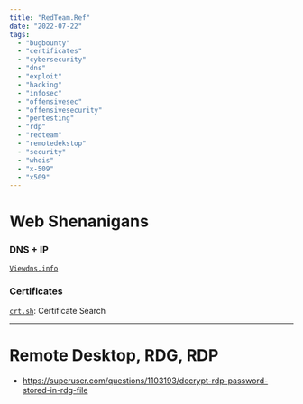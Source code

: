 ```yaml
---
title: "RedTeam.Ref"
date: "2022-07-22"
tags: 
  - "bugbounty"
  - "certificates"
  - "cybersecurity"
  - "dns"
  - "exploit"
  - "hacking"
  - "infosec"
  - "offensivesec"
  - "offensivesecurity"
  - "pentesting"
  - "rdp"
  - "redteam"
  - "remotedekstop"
  - "security"
  - "whois"
  - "x-509"
  - "x509"
---
```


# Web Shenanigans

### DNS + IP

[`Viewdns.info`](https://viewdns.info/)

### Certificates

[`crt.sh`](https://crt.sh): Certificate Search

* * *

# Remote Desktop, RDG, RDP

- https://superuser.com/questions/1103193/decrypt-rdp-password-stored-in-rdg-file
